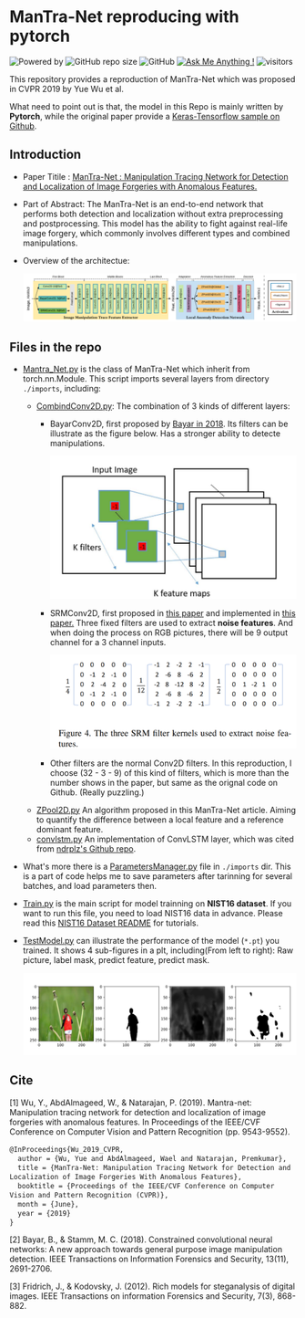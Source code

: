 # ManTra-Net reproducing with pytorch
![Powered by](https://img.shields.io/badge/Based_on-Pytorch-blue?logo=pytorch) ![GitHub repo size](https://img.shields.io/github/repo-size/SunnyHaze/ManTra-Net_Pytorch?logo=hack%20the%20box) ![GitHub](https://img.shields.io/github/license/Sunnyhaze/ManTra-Net_Pytorch?logo=license)  [![Ask Me Anything !](https://img.shields.io/badge/Official%20-No-1abc9c.svg)](https://GitHub.com/Sunnyhaze) ![visitors](https://visitor-badge.glitch.me/badge?page_id=Sunnyhaze.ManTraNet-pytorch)


This repository provides a reproduction of ManTra-Net which was proposed in CVPR 2019 by Yue Wu et al. 

What need to point out is that, the model in this Repo is mainly written by **Pytorch**, while the original paper provide a [Keras-Tensorflow sample on Github](https://github.com/ISICV/ManTraNet).

## Introduction
- Paper Titile : [ManTra-Net : Manipulation Tracing Network for Detection and Localization of Image Forgeries with Anomalous Features.](https://openaccess.thecvf.com/content_CVPR_2019/html/Wu_ManTra-Net_Manipulation_Tracing_Network_for_Detection_and_Localization_of_Image_CVPR_2019_paper.html)

- Part of Abstract: The ManTra-Net is an end-to-end network that performs both detection and localization without extra preprocessing and postprocessing. This model has the ability to fight against real-life image forgery, which commonly involves different types and combined manipulations.

- Overview of the architectue:
  
  ![](images/Overview.png)

## Files in the repo
- [Mantra_Net.py](Mantra_Net.py) is the class of ManTra-Net which inherit from torch.nn.Module. This script imports several layers from directory `./imports`, including:
  - [CombindConv2D.py](imports/CombindConv2D.py): The combination of 3 kinds of different layers:
    - BayarConv2D, first proposed by [Bayar in 2018](https://ieeexplore.ieee.org/ielaam/10206/8361165/8335799-aam.pdf). Its filters can be illustrate as the figure below. Has a stronger ability to detecte manipulations.

      ![](images/bayar.png)

    - SRMConv2D, first proposed in [this paper](http://www.isihome.ir/freearticle/ISIHome.ir-26078.pdf) and implemented in [this paper.](https://openaccess.thecvf.com/content_cvpr_2018/papers/Zhou_Learning_Rich_Features_CVPR_2018_paper.pdf) Three fixed filters are used to extract **noise features**. And when doing the process on RGB pictures, there will be 9 output channel for a 3 channel inputs.
     
      ![](images/SRMFilters.png)

    - Other filters are the normal Conv2D filters. In this reproduction, I choose (32 - 3 - 9) of this kind of filters, which is more than the number shows in the paper, but same as the orignal code on Github. (Really puzzling.) 
  - [ZPool2D.py](imports/ZPool2D.py) An algorithm proposed in this ManTra-Net article. Aiming to quantify the difference between a local feature and a reference dominant feature.
  - [convlstm.py](imports/convlstm.py) An implementation of ConvLSTM layer, which was cited from [ndrplz's Github repo](https://github.com/ndrplz/ConvLSTM_pytorch).
- What's more there is a [ParametersManager.py](imports/ParametersManager.py) file in `./imports` dir. This is a part of code helps me to save parameters after tarinning for several batches, and load parameters then.
- [Train.py](Train.py) is the main script for model trainning on **NIST16 dataset**. If you want to run this file, you need to load NIST16 data in advance. Please read this [NIST16 Dataset README](NC2016_Test0613/README.md) for tutorials.
- [TestModel.py](TestModel.py) can illustrate the performance of the model (`*.pt`) you trained. It shows 4 sub-figures in a plt, including(From left to right): Raw picture, label mask, predict feature, predict mask.
 
  ![](images/result-100EPOCH.png)

## Cite
[1] Wu, Y., AbdAlmageed, W., & Natarajan, P. (2019). Mantra-net: Manipulation tracing network for detection and localization of image forgeries with anomalous features. In Proceedings of the IEEE/CVF Conference on Computer Vision and Pattern Recognition (pp. 9543-9552).
  ```
  @InProceedings{Wu_2019_CVPR,
    author = {Wu, Yue and AbdAlmageed, Wael and Natarajan, Premkumar},
    title = {ManTra-Net: Manipulation Tracing Network for Detection and Localization of Image Forgeries With Anomalous Features},
    booktitle = {Proceedings of the IEEE/CVF Conference on Computer Vision and Pattern Recognition (CVPR)},
    month = {June},
    year = {2019}
  }
  ```

[2] Bayar, B., & Stamm, M. C. (2018). Constrained convolutional neural networks: A new approach towards general purpose image manipulation detection. IEEE Transactions on Information Forensics and Security, 13(11), 2691-2706.

[3] Fridrich, J., & Kodovsky, J. (2012). Rich models for steganalysis of digital images. IEEE Transactions on information Forensics and Security, 7(3), 868-882.